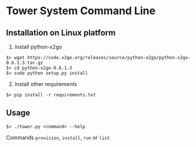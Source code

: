 # Tower System Command Line

## Installation on Linux platform

1. Install python-x2go

```
$> wget https://code.x2go.org/releases/source/python-x2go/python-x2go-0.6.1.3.tar.gz
$> cd python-x2go-0.6.1.3
$> sudo python setup.py install
```

2. Install other requirements

```
$> pip install -r requirements.txt
```

## Usage


```
$> ./tower.py <command> --help
```

Commands `provision`, `install`, `run` or `list`

